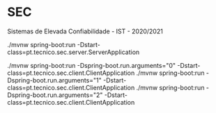# SEC
Sistemas de Elevada Confiabilidade - IST - 2020/2021

./mvnw spring-boot:run -Dstart-class=pt.tecnico.sec.server.ServerApplication

./mvnw spring-boot:run -Dspring-boot.run.arguments="0" -Dstart-class=pt.tecnico.sec.client.ClientApplication
./mvnw spring-boot:run -Dspring-boot.run.arguments="1" -Dstart-class=pt.tecnico.sec.client.ClientApplication
./mvnw spring-boot:run -Dspring-boot.run.arguments="2" -Dstart-class=pt.tecnico.sec.client.ClientApplication